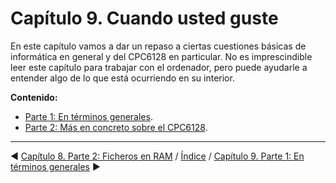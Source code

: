 # Capítulo 9. Cuando usted guste

En este capítulo vamos a dar un repaso a ciertas cuestiones básicas de informática en general y del CPC6128 en particular. No es imprescindible leer este capítulo para trabajar con el ordenador, pero puede ayudarle a entender algo de lo que está ocurriendo en su interior. 

**Contenido:**

* [Parte 1: En términos generales](9.01.-En-términos-generales).
* [Parte 2: Más en concreto sobre el CPC6128](9.02.-Más-en-concreto-sobre-el-CPC6128).



***

&#9664; [Capítulo 8. Parte 2: Ficheros en RAM](8.02.-Ficheros-en-RAM)   /  [Índice](0.03.-Contenido)  /   [Capítulo 9. Parte 1: En términos generales](9.01.-En-términos-generales) &#9654;

